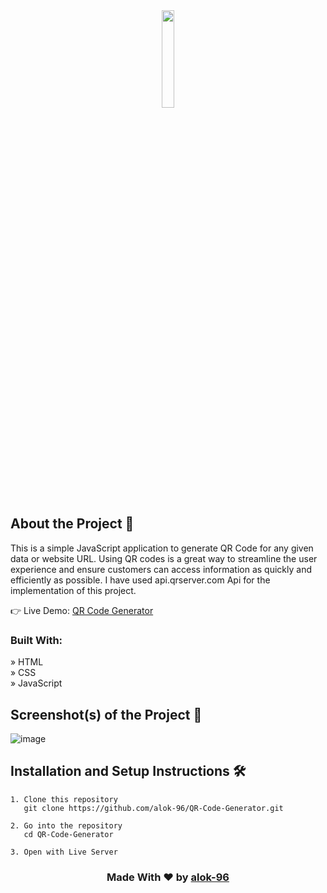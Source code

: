 <div align='center'><img style="width:20%" src='https://github.com/alok-96/QR-Code-Generator/assets/90456532/6268c0eb-0494-4285-a319-03f25aebee62'/></div>

## About the Project 📂
This is a simple JavaScript application to generate QR Code for any given data or website URL. Using QR codes is a great way to streamline the user experience and ensure customers can access information as quickly and efficiently as possible. I have used api.qrserver.com Api for the implementation of this project.


👉 Live Demo:  <a href='https://alok-96.github.io/QR-Code-Generator/'>QR Code Generator</a>

### Built With:

» HTML <br />
» CSS <br />
» JavaScript <br />


## Screenshot(s) of the Project 📸

![image](https://github.com/alok-96/QR-Code-Generator/assets/90456532/e1d733ba-87fb-45ff-8f5d-8371a370d93c)

## Installation and Setup Instructions 🛠️

```
1. Clone this repository
   git clone https://github.com/alok-96/QR-Code-Generator.git

2. Go into the repository
   cd QR-Code-Generator

3. Open with Live Server
```

<h3 align='center'>Made With ❤️ by <a href='https://github.com/alok-96' >alok-96</a></h3>
